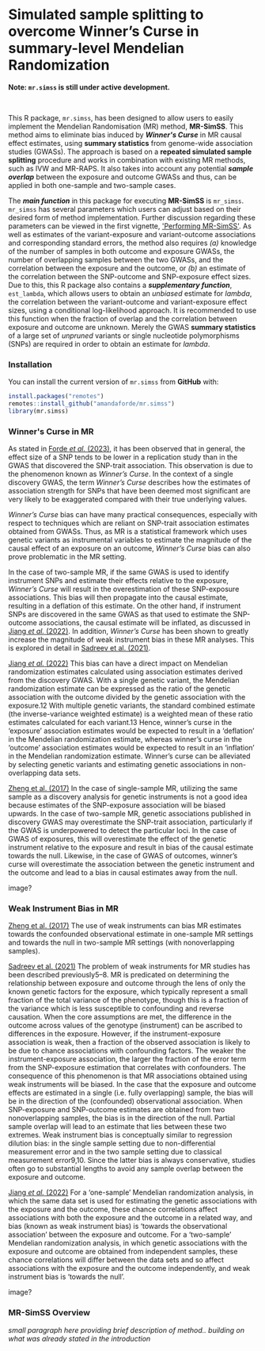 # Simulated sample splitting to overcome Winner’s Curse in summary-level Mendelian Randomization

**Note: `mr.simss` is still under active development.** 

<br>

This R package, `mr.simss`, has been designed to allow users to easily implement the Mendelian Randomisation (MR) method, **MR-SimSS**. This method aims to eliminate bias induced by ***Winner's Curse*** in MR causal effect estimates, using **summary statistics** from genome-wide association studies (GWASs). The approach is based on a **repeated simulated sample splitting** procedure and works in combination with existing MR methods, such as IVW and MR-RAPS. It also takes into account any potential ***sample overlap*** between the exposure and outcome GWASs and thus, can be applied in both one-sample and two-sample cases. 

The ***main function*** in this package for executing **MR-SimSS** is `mr_simss`. `mr_simss` has several parameters which users can adjust based on their desired form of method implementation. Further discussion regarding these parameters can be viewed in the first vignette, ['Performing MR-SimSS'](https://amandaforde.github.io/winnerscurse/articles/winners_curse_methods.html). As well as estimates of the variant-exposure and variant-outcome associations and corresponding standard errors, the method also requires *(a)* knowledge of the number of samples in both outcome and exposure GWASs, the number of overlapping samples between the two GWASs, and the correlation between the exposure and the outcome, or *(b)* an estimate of the correlation between the SNP-outcome and SNP-exposure effect sizes. Due to this, this R package also contains a ***supplementary function***, `est_lambda`, which allows users to obtain an *unbiased* estimate for *lambda*, the correlation between the variant-outcome and variant-exposure effect sizes, using a conditional log-likelihood approach. It is recommended to use this function when the fraction of overlap and the correlation between exposure and outcome are unknown. Merely the GWAS **summary statistics** of a large set of *unpruned* variants or single nucleotide polymorphisms (SNPs) are required in order to obtain an estimate for *lambda*.


### Installation

You can install the current version of `mr.simss` from **GitHub** with:

``` r
install.packages("remotes")
remotes::install_github("amandaforde/mr.simss")
library(mr.simss)
```


### Winner's Curse in MR 

As stated in [Forde *et al.* (2023)](https://journals.plos.org/plosgenetics/article?id=10.1371/journal.pgen.1010546), it has been observed that in general, the effect size of a SNP tends to be lower in a replication study than in the GWAS that discovered the SNP-trait association. This observation is due to the phenomenon known as *Winner’s Curse*. In the context of a single discovery GWAS, the term *Winner’s Curse* describes how the estimates of association strength for SNPs that have been deemed most significant are very likely to be exaggerated compared with their true underlying values.

*Winner’s Curse* bias can have many practical consequences, especially with respect to techniques which are reliant on SNP-trait association estimates obtained from GWASs. Thus, as MR is a statistical framework which uses genetic variants as instrumental variables to estimate the magnitude of the causal effect of an exposure on an outcome, *Winner’s Curse* bias can also prove problematic in the MR setting. 

In the case of two-sample MR, if the same GWAS is used to identify instrument SNPs and estimate their effects relative to the exposure, *Winner’s Curse* will result in the overestimation of these SNP-exposure associations. This bias will then propagate into the causal estimate, resulting in a deflation of this estimate. On the other hand, if instrument SNPs are discovered in the same GWAS as that used to estimate the SNP-outcome associations, the causal estimate will be inflated, as discussed in [Jiang *et al.* (2022)](https://academic.oup.com/ije/article/52/4/1209/6961569?login=false). In addition, *Winner’s Curse* has been shown to greatly increase the magnitude of weak instrument bias in these MR analyses. This is explored in detail in [Sadreev et al. (2021)](https://www.medrxiv.org/content/10.1101/2021.06.28.21259622v1.full).


[Jiang *et al.* (2022)](https://academic.oup.com/ije/article/52/4/1209/6961569?login=false)
This bias can have a direct impact on Mendelian randomization estimates calculated using association estimates derived from the discovery GWAS. With a single
genetic variant, the Mendelian randomization estimate can
be expressed as the ratio of the genetic association with the
outcome divided by the genetic association with the exposure.12 With multiple genetic variants, the standard combined estimate (the inverse-variance weighted estimate) is a
weighted mean of these ratio estimates calculated for each
variant.13 Hence, winner’s curse in the ‘exposure’ association estimates would be expected to result in a ‘deflation’
in the Mendelian randomization estimate, whereas winner’s curse in the ‘outcome’ association estimates would be
expected to result in an ‘inflation’ in the Mendelian randomization estimate.
Winner’s curse can be alleviated by selecting genetic
variants and estimating genetic associations in non-overlapping data sets.


[Zheng et al. (2017)](https://www.ncbi.nlm.nih.gov/pmc/articles/PMC5711966/)
In the case of single-sample MR, utilizing the same sample as a discovery analysis for genetic instruments is not a good idea because estimates of the SNP-exposure association will be biased upwards.
In the case of two-sample MR, genetic associations published in discovery GWAS may overestimate the SNP-trait association, particularly if the GWAS is
underpowered to detect the particular loci. In the
case of GWAS of exposures, this will overestimate
the effect of the genetic instrument relative to the
exposure and result in bias of the causal estimate
towards the null. Likewise, in the case of GWAS of
outcomes, winner’s curse will overestimate the
association between the genetic instrument and the
outcome and lead to a bias in causal estimates away
from the null.


image?


### Weak Instrument Bias in MR

[Zheng et al. (2017)](https://www.ncbi.nlm.nih.gov/pmc/articles/PMC5711966/)
The use of weak instruments
can bias MR estimates towards the confounded observational estimate in one-sample MR settings and towards the null in two-sample MR settings (with nonoverlapping samples).

[Sadreev et al. (2021)](https://www.medrxiv.org/content/10.1101/2021.06.28.21259622v1.full)
The problem of weak instruments for MR studies has been described previously5–8. MR is
predicated on determining the relationship between exposure and outcome through the lens of
only the known genetic factors for the exposure, which typically represent a small fraction of
the total variance of the phenotype, though this is a fraction of the variance which is less
susceptible to confounding and reverse causation. When the core assumptions are met, the
difference in the outcome across values of the genotype (instrument) can be ascribed to
differences in the exposure. However, if the instrument-exposure association is weak, then a
fraction of the observed association is likely to be due to chance associations with
confounding factors. The weaker the instrument-exposure association, the larger the fraction
of the error term from the SNP-exposure estimation that correlates with confounders. The
consequence of this phenomenon is that MR associations obtained using weak instruments
will be biased. In the case that the exposure and outcome effects are estimated in a single (i.e.
fully overlapping) sample, the bias will be in the direction of the (confounded) observational
association. When SNP-exposure and SNP-outcome estimates are obtained from two nonoverlapping samples, the bias is in the direction of the null. Partial sample overlap will lead
to an estimate that lies between these two extremes. Weak instrument bias is conceptually
similar to regression dilution bias: in the single sample setting due to non-differential
measurement error and in the two sample setting due to classical measurement error9,10. Since
the latter bias is always conservative, studies often go to substantial lengths to avoid any
sample overlap between the exposure and outcome.

[Jiang *et al.* (2022)](https://academic.oup.com/ije/article/52/4/1209/6961569?login=false)
For a ‘one-sample’ Mendelian randomization analysis, in
which the same data set is used for estimating the genetic
associations with the exposure and the outcome, these
chance correlations affect associations with both the exposure and the outcome in a related way, and bias (known as
weak instrument bias) is ‘towards the observational association’ between the exposure and outcome. For a ‘two-sample’ Mendelian randomization analysis, in which genetic
associations with the exposure and outcome are obtained
from independent samples, these chance correlations will
differ between the data sets and so affect associations with
the exposure and the outcome independently, and weak instrument bias is ‘towards the null’.

image?


### MR-SimSS Overview 

*small paragraph here providing brief description of method.. building on what was already stated in the introduction*
